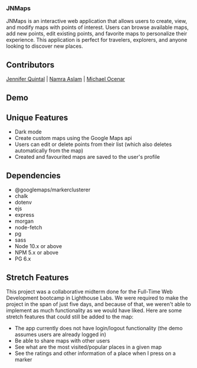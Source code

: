 ### JNMaps

JNMaps is an interactive web application that allows users to create, view, and modify maps with points of interest. Users can browse available maps, add new points, edit existing points, and favorite maps to personalize their experience. This application is perfect for travelers, explorers, and anyone looking to discover new places.

## Contributors 

[Jennifer Quintal](https://github.com/quinjenn) | [Namra Aslam](https://github.com/namraaslam) | [Michael Ocenar](https://github.com/viacaelestis)

## Demo

## Unique Features

- Dark mode
- Create custom maps using the Google Maps api
- Users can edit or delete points from their list (which also deletes automatically from the map)
- Created and favourited maps are saved to the user's profile

## Dependencies

- @googlemaps/markerclusterer
- chalk
- dotenv
- ejs
- express
- morgan
- node-fetch
- pg 
- sass 
- Node 10.x or above
- NPM 5.x or above
- PG 6.x

## Stretch Features

This project was a collaborative midterm done for the Full-Time Web Development bootcamp in Lighthouse Labs. We were required to make the project in the span of just five days, and because of that, we weren't able to implement as much functionality as we would have liked. Here are some stretch features that could still be added to the map:

- The app currently does not have login/logout functionality (the demo assumes users are already logged in)
- Be able to share maps with other users
- See what are the most visited/popular places in a given map
- See the ratings and other information of a place when I press on a marker
